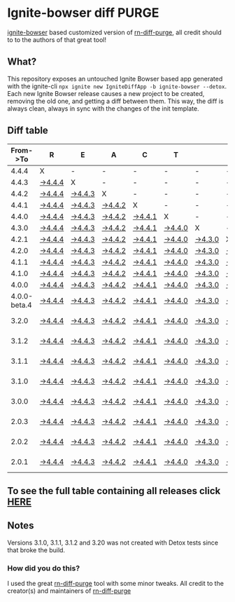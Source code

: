 # Ignite-bowser diff PURGE

[ignite-bowser](https://github.com/infinitered/ignite-bowser) based customized version of [rn-diff-purge](https://github.com/react-native-community/rn-diff-purge/), all credit should to to the authors of that great tool!

## What?

This repository exposes an untouched Ignite Bowser based app generated with the ignite-cli
`npx ignite new IgniteDiffApp -b ignite-bowser --detox`. Each new Ignite Bowser release causes a new project to be created, removing the old one, and getting a diff between them. This way, the diff is always clean, always in sync with the changes of the init template.

## Diff table

| From->To     | R                                                                                                  | E                                                                                                  | A                                                                                                  | C                                                                                                  | T                                                                                                  |                                                                                                    | N                                                                                                  | A                                                                                                  | T                                                                                                  | I                                                                                                  | V                                                                                                  | E                                                                                                         |                                                                                             |                                                                                             |                                                                                             |                                                                                             |                                                                                             |                                                                                             |                                                                                             |     |
| ------------ | -------------------------------------------------------------------------------------------------- | -------------------------------------------------------------------------------------------------- | -------------------------------------------------------------------------------------------------- | -------------------------------------------------------------------------------------------------- | -------------------------------------------------------------------------------------------------- | -------------------------------------------------------------------------------------------------- | -------------------------------------------------------------------------------------------------- | -------------------------------------------------------------------------------------------------- | -------------------------------------------------------------------------------------------------- | -------------------------------------------------------------------------------------------------- | -------------------------------------------------------------------------------------------------- | --------------------------------------------------------------------------------------------------------- | ------------------------------------------------------------------------------------------- | ------------------------------------------------------------------------------------------- | ------------------------------------------------------------------------------------------- | ------------------------------------------------------------------------------------------- | ------------------------------------------------------------------------------------------- | ------------------------------------------------------------------------------------------- | ------------------------------------------------------------------------------------------- | --- |
| 4.4.4        | X                                                                                                  | -                                                                                                  | -                                                                                                  | -                                                                                                  | -                                                                                                  | -                                                                                                  | -                                                                                                  | -                                                                                                  | -                                                                                                  | -                                                                                                  | -                                                                                                  | -                                                                                                         | -                                                                                           | -                                                                                           | -                                                                                           | -                                                                                           | -                                                                                           | -                                                                                           | -                                                                                           | -   |
| 4.4.3        | [->4.4.4](https://github.com/nirre7/ignite-diff-purge/compare/release/4.4.3..release/4.4.4)        | X                                                                                                  | -                                                                                                  | -                                                                                                  | -                                                                                                  | -                                                                                                  | -                                                                                                  | -                                                                                                  | -                                                                                                  | -                                                                                                  | -                                                                                                  | -                                                                                                         | -                                                                                           | -                                                                                           | -                                                                                           | -                                                                                           | -                                                                                           | -                                                                                           | -                                                                                           | -   |
| 4.4.2        | [->4.4.4](https://github.com/nirre7/ignite-diff-purge/compare/release/4.4.2..release/4.4.4)        | [->4.4.3](https://github.com/nirre7/ignite-diff-purge/compare/release/4.4.2..release/4.4.3)        | X                                                                                                  | -                                                                                                  | -                                                                                                  | -                                                                                                  | -                                                                                                  | -                                                                                                  | -                                                                                                  | -                                                                                                  | -                                                                                                  | -                                                                                                         | -                                                                                           | -                                                                                           | -                                                                                           | -                                                                                           | -                                                                                           | -                                                                                           | -                                                                                           | -   |
| 4.4.1        | [->4.4.4](https://github.com/nirre7/ignite-diff-purge/compare/release/4.4.1..release/4.4.4)        | [->4.4.3](https://github.com/nirre7/ignite-diff-purge/compare/release/4.4.1..release/4.4.3)        | [->4.4.2](https://github.com/nirre7/ignite-diff-purge/compare/release/4.4.1..release/4.4.2)        | X                                                                                                  | -                                                                                                  | -                                                                                                  | -                                                                                                  | -                                                                                                  | -                                                                                                  | -                                                                                                  | -                                                                                                  | -                                                                                                         | -                                                                                           | -                                                                                           | -                                                                                           | -                                                                                           | -                                                                                           | -                                                                                           | -                                                                                           | -   |
| 4.4.0        | [->4.4.4](https://github.com/nirre7/ignite-diff-purge/compare/release/4.4.0..release/4.4.4)        | [->4.4.3](https://github.com/nirre7/ignite-diff-purge/compare/release/4.4.0..release/4.4.3)        | [->4.4.2](https://github.com/nirre7/ignite-diff-purge/compare/release/4.4.0..release/4.4.2)        | [->4.4.1](https://github.com/nirre7/ignite-diff-purge/compare/release/4.4.0..release/4.4.1)        | X                                                                                                  | -                                                                                                  | -                                                                                                  | -                                                                                                  | -                                                                                                  | -                                                                                                  | -                                                                                                  | -                                                                                                         | -                                                                                           | -                                                                                           | -                                                                                           | -                                                                                           | -                                                                                           | -                                                                                           | -                                                                                           | -   |
| 4.3.0        | [->4.4.4](https://github.com/nirre7/ignite-diff-purge/compare/release/4.3.0..release/4.4.4)        | [->4.4.3](https://github.com/nirre7/ignite-diff-purge/compare/release/4.3.0..release/4.4.3)        | [->4.4.2](https://github.com/nirre7/ignite-diff-purge/compare/release/4.3.0..release/4.4.2)        | [->4.4.1](https://github.com/nirre7/ignite-diff-purge/compare/release/4.3.0..release/4.4.1)        | [->4.4.0](https://github.com/nirre7/ignite-diff-purge/compare/release/4.3.0..release/4.4.0)        | X                                                                                                  | -                                                                                                  | -                                                                                                  | -                                                                                                  | -                                                                                                  | -                                                                                                  | -                                                                                                         | -                                                                                           | -                                                                                           | -                                                                                           | -                                                                                           | -                                                                                           | -                                                                                           | -                                                                                           | -   |
| 4.2.1        | [->4.4.4](https://github.com/nirre7/ignite-diff-purge/compare/release/4.2.1..release/4.4.4)        | [->4.4.3](https://github.com/nirre7/ignite-diff-purge/compare/release/4.2.1..release/4.4.3)        | [->4.4.2](https://github.com/nirre7/ignite-diff-purge/compare/release/4.2.1..release/4.4.2)        | [->4.4.1](https://github.com/nirre7/ignite-diff-purge/compare/release/4.2.1..release/4.4.1)        | [->4.4.0](https://github.com/nirre7/ignite-diff-purge/compare/release/4.2.1..release/4.4.0)        | [->4.3.0](https://github.com/nirre7/ignite-diff-purge/compare/release/4.2.1..release/4.3.0)        | X                                                                                                  | -                                                                                                  | -                                                                                                  | -                                                                                                  | -                                                                                                  | -                                                                                                         | -                                                                                           | -                                                                                           | -                                                                                           | -                                                                                           | -                                                                                           | -                                                                                           | -                                                                                           | -   |
| 4.2.0        | [->4.4.4](https://github.com/nirre7/ignite-diff-purge/compare/release/4.2.0..release/4.4.4)        | [->4.4.3](https://github.com/nirre7/ignite-diff-purge/compare/release/4.2.0..release/4.4.3)        | [->4.4.2](https://github.com/nirre7/ignite-diff-purge/compare/release/4.2.0..release/4.4.2)        | [->4.4.1](https://github.com/nirre7/ignite-diff-purge/compare/release/4.2.0..release/4.4.1)        | [->4.4.0](https://github.com/nirre7/ignite-diff-purge/compare/release/4.2.0..release/4.4.0)        | [->4.3.0](https://github.com/nirre7/ignite-diff-purge/compare/release/4.2.0..release/4.3.0)        | [->4.2.1](https://github.com/nirre7/ignite-diff-purge/compare/release/4.2.0..release/4.2.1)        | X                                                                                                  | -                                                                                                  | -                                                                                                  | -                                                                                                  | -                                                                                                         | -                                                                                           | -                                                                                           | -                                                                                           | -                                                                                           | -                                                                                           | -                                                                                           | -                                                                                           | -   |
| 4.1.1        | [->4.4.4](https://github.com/nirre7/ignite-diff-purge/compare/release/4.1.1..release/4.4.4)        | [->4.4.3](https://github.com/nirre7/ignite-diff-purge/compare/release/4.1.1..release/4.4.3)        | [->4.4.2](https://github.com/nirre7/ignite-diff-purge/compare/release/4.1.1..release/4.4.2)        | [->4.4.1](https://github.com/nirre7/ignite-diff-purge/compare/release/4.1.1..release/4.4.1)        | [->4.4.0](https://github.com/nirre7/ignite-diff-purge/compare/release/4.1.1..release/4.4.0)        | [->4.3.0](https://github.com/nirre7/ignite-diff-purge/compare/release/4.1.1..release/4.3.0)        | [->4.2.1](https://github.com/nirre7/ignite-diff-purge/compare/release/4.1.1..release/4.2.1)        | [->4.2.0](https://github.com/nirre7/ignite-diff-purge/compare/release/4.1.1..release/4.2.0)        | X                                                                                                  | -                                                                                                  | -                                                                                                  | -                                                                                                         | -                                                                                           | -                                                                                           | -                                                                                           | -                                                                                           | -                                                                                           | -                                                                                           | -                                                                                           | -   |
| 4.1.0        | [->4.4.4](https://github.com/nirre7/ignite-diff-purge/compare/release/4.1.0..release/4.4.4)        | [->4.4.3](https://github.com/nirre7/ignite-diff-purge/compare/release/4.1.0..release/4.4.3)        | [->4.4.2](https://github.com/nirre7/ignite-diff-purge/compare/release/4.1.0..release/4.4.2)        | [->4.4.1](https://github.com/nirre7/ignite-diff-purge/compare/release/4.1.0..release/4.4.1)        | [->4.4.0](https://github.com/nirre7/ignite-diff-purge/compare/release/4.1.0..release/4.4.0)        | [->4.3.0](https://github.com/nirre7/ignite-diff-purge/compare/release/4.1.0..release/4.3.0)        | [->4.2.1](https://github.com/nirre7/ignite-diff-purge/compare/release/4.1.0..release/4.2.1)        | [->4.2.0](https://github.com/nirre7/ignite-diff-purge/compare/release/4.1.0..release/4.2.0)        | [->4.1.1](https://github.com/nirre7/ignite-diff-purge/compare/release/4.1.0..release/4.1.1)        | X                                                                                                  | -                                                                                                  | -                                                                                                         | -                                                                                           | -                                                                                           | -                                                                                           | -                                                                                           | -                                                                                           | -                                                                                           | -                                                                                           | -   |
| 4.0.0        | [->4.4.4](https://github.com/nirre7/ignite-diff-purge/compare/release/4.0.0..release/4.4.4)        | [->4.4.3](https://github.com/nirre7/ignite-diff-purge/compare/release/4.0.0..release/4.4.3)        | [->4.4.2](https://github.com/nirre7/ignite-diff-purge/compare/release/4.0.0..release/4.4.2)        | [->4.4.1](https://github.com/nirre7/ignite-diff-purge/compare/release/4.0.0..release/4.4.1)        | [->4.4.0](https://github.com/nirre7/ignite-diff-purge/compare/release/4.0.0..release/4.4.0)        | [->4.3.0](https://github.com/nirre7/ignite-diff-purge/compare/release/4.0.0..release/4.3.0)        | [->4.2.1](https://github.com/nirre7/ignite-diff-purge/compare/release/4.0.0..release/4.2.1)        | [->4.2.0](https://github.com/nirre7/ignite-diff-purge/compare/release/4.0.0..release/4.2.0)        | [->4.1.1](https://github.com/nirre7/ignite-diff-purge/compare/release/4.0.0..release/4.1.1)        | [->4.1.0](https://github.com/nirre7/ignite-diff-purge/compare/release/4.0.0..release/4.1.0)        | X                                                                                                  | -                                                                                                         | -                                                                                           | -                                                                                           | -                                                                                           | -                                                                                           | -                                                                                           | -                                                                                           | -                                                                                           | -   |
| 4.0.0-beta.4 | [->4.4.4](https://github.com/nirre7/ignite-diff-purge/compare/release/4.0.0-beta.4..release/4.4.4) | [->4.4.3](https://github.com/nirre7/ignite-diff-purge/compare/release/4.0.0-beta.4..release/4.4.3) | [->4.4.2](https://github.com/nirre7/ignite-diff-purge/compare/release/4.0.0-beta.4..release/4.4.2) | [->4.4.1](https://github.com/nirre7/ignite-diff-purge/compare/release/4.0.0-beta.4..release/4.4.1) | [->4.4.0](https://github.com/nirre7/ignite-diff-purge/compare/release/4.0.0-beta.4..release/4.4.0) | [->4.3.0](https://github.com/nirre7/ignite-diff-purge/compare/release/4.0.0-beta.4..release/4.3.0) | [->4.2.1](https://github.com/nirre7/ignite-diff-purge/compare/release/4.0.0-beta.4..release/4.2.1) | [->4.2.0](https://github.com/nirre7/ignite-diff-purge/compare/release/4.0.0-beta.4..release/4.2.0) | [->4.1.1](https://github.com/nirre7/ignite-diff-purge/compare/release/4.0.0-beta.4..release/4.1.1) | [->4.1.0](https://github.com/nirre7/ignite-diff-purge/compare/release/4.0.0-beta.4..release/4.1.0) | [->4.0.0](https://github.com/nirre7/ignite-diff-purge/compare/release/4.0.0-beta.4..release/4.0.0) | X                                                                                                         | -                                                                                           | -                                                                                           | -                                                                                           | -                                                                                           | -                                                                                           | -                                                                                           | -                                                                                           | -   |
| 3.2.0        | [->4.4.4](https://github.com/nirre7/ignite-diff-purge/compare/release/3.2.0..release/4.4.4)        | [->4.4.3](https://github.com/nirre7/ignite-diff-purge/compare/release/3.2.0..release/4.4.3)        | [->4.4.2](https://github.com/nirre7/ignite-diff-purge/compare/release/3.2.0..release/4.4.2)        | [->4.4.1](https://github.com/nirre7/ignite-diff-purge/compare/release/3.2.0..release/4.4.1)        | [->4.4.0](https://github.com/nirre7/ignite-diff-purge/compare/release/3.2.0..release/4.4.0)        | [->4.3.0](https://github.com/nirre7/ignite-diff-purge/compare/release/3.2.0..release/4.3.0)        | [->4.2.1](https://github.com/nirre7/ignite-diff-purge/compare/release/3.2.0..release/4.2.1)        | [->4.2.0](https://github.com/nirre7/ignite-diff-purge/compare/release/3.2.0..release/4.2.0)        | [->4.1.1](https://github.com/nirre7/ignite-diff-purge/compare/release/3.2.0..release/4.1.1)        | [->4.1.0](https://github.com/nirre7/ignite-diff-purge/compare/release/3.2.0..release/4.1.0)        | [->4.0.0](https://github.com/nirre7/ignite-diff-purge/compare/release/3.2.0..release/4.0.0)        | [->4.0.0-beta.4](https://github.com/nirre7/ignite-diff-purge/compare/release/3.2.0..release/4.0.0-beta.4) | X                                                                                           | -                                                                                           | -                                                                                           | -                                                                                           | -                                                                                           | -                                                                                           | -                                                                                           | -   |
| 3.1.2        | [->4.4.4](https://github.com/nirre7/ignite-diff-purge/compare/release/3.1.2..release/4.4.4)        | [->4.4.3](https://github.com/nirre7/ignite-diff-purge/compare/release/3.1.2..release/4.4.3)        | [->4.4.2](https://github.com/nirre7/ignite-diff-purge/compare/release/3.1.2..release/4.4.2)        | [->4.4.1](https://github.com/nirre7/ignite-diff-purge/compare/release/3.1.2..release/4.4.1)        | [->4.4.0](https://github.com/nirre7/ignite-diff-purge/compare/release/3.1.2..release/4.4.0)        | [->4.3.0](https://github.com/nirre7/ignite-diff-purge/compare/release/3.1.2..release/4.3.0)        | [->4.2.1](https://github.com/nirre7/ignite-diff-purge/compare/release/3.1.2..release/4.2.1)        | [->4.2.0](https://github.com/nirre7/ignite-diff-purge/compare/release/3.1.2..release/4.2.0)        | [->4.1.1](https://github.com/nirre7/ignite-diff-purge/compare/release/3.1.2..release/4.1.1)        | [->4.1.0](https://github.com/nirre7/ignite-diff-purge/compare/release/3.1.2..release/4.1.0)        | [->4.0.0](https://github.com/nirre7/ignite-diff-purge/compare/release/3.1.2..release/4.0.0)        | [->4.0.0-beta.4](https://github.com/nirre7/ignite-diff-purge/compare/release/3.1.2..release/4.0.0-beta.4) | [->3.2.0](https://github.com/nirre7/ignite-diff-purge/compare/release/3.1.2..release/3.2.0) | X                                                                                           | -                                                                                           | -                                                                                           | -                                                                                           | -                                                                                           | -                                                                                           | -   |
| 3.1.1        | [->4.4.4](https://github.com/nirre7/ignite-diff-purge/compare/release/3.1.1..release/4.4.4)        | [->4.4.3](https://github.com/nirre7/ignite-diff-purge/compare/release/3.1.1..release/4.4.3)        | [->4.4.2](https://github.com/nirre7/ignite-diff-purge/compare/release/3.1.1..release/4.4.2)        | [->4.4.1](https://github.com/nirre7/ignite-diff-purge/compare/release/3.1.1..release/4.4.1)        | [->4.4.0](https://github.com/nirre7/ignite-diff-purge/compare/release/3.1.1..release/4.4.0)        | [->4.3.0](https://github.com/nirre7/ignite-diff-purge/compare/release/3.1.1..release/4.3.0)        | [->4.2.1](https://github.com/nirre7/ignite-diff-purge/compare/release/3.1.1..release/4.2.1)        | [->4.2.0](https://github.com/nirre7/ignite-diff-purge/compare/release/3.1.1..release/4.2.0)        | [->4.1.1](https://github.com/nirre7/ignite-diff-purge/compare/release/3.1.1..release/4.1.1)        | [->4.1.0](https://github.com/nirre7/ignite-diff-purge/compare/release/3.1.1..release/4.1.0)        | [->4.0.0](https://github.com/nirre7/ignite-diff-purge/compare/release/3.1.1..release/4.0.0)        | [->4.0.0-beta.4](https://github.com/nirre7/ignite-diff-purge/compare/release/3.1.1..release/4.0.0-beta.4) | [->3.2.0](https://github.com/nirre7/ignite-diff-purge/compare/release/3.1.1..release/3.2.0) | [->3.1.2](https://github.com/nirre7/ignite-diff-purge/compare/release/3.1.1..release/3.1.2) | X                                                                                           | -                                                                                           | -                                                                                           | -                                                                                           | -                                                                                           | -   |
| 3.1.0        | [->4.4.4](https://github.com/nirre7/ignite-diff-purge/compare/release/3.1.0..release/4.4.4)        | [->4.4.3](https://github.com/nirre7/ignite-diff-purge/compare/release/3.1.0..release/4.4.3)        | [->4.4.2](https://github.com/nirre7/ignite-diff-purge/compare/release/3.1.0..release/4.4.2)        | [->4.4.1](https://github.com/nirre7/ignite-diff-purge/compare/release/3.1.0..release/4.4.1)        | [->4.4.0](https://github.com/nirre7/ignite-diff-purge/compare/release/3.1.0..release/4.4.0)        | [->4.3.0](https://github.com/nirre7/ignite-diff-purge/compare/release/3.1.0..release/4.3.0)        | [->4.2.1](https://github.com/nirre7/ignite-diff-purge/compare/release/3.1.0..release/4.2.1)        | [->4.2.0](https://github.com/nirre7/ignite-diff-purge/compare/release/3.1.0..release/4.2.0)        | [->4.1.1](https://github.com/nirre7/ignite-diff-purge/compare/release/3.1.0..release/4.1.1)        | [->4.1.0](https://github.com/nirre7/ignite-diff-purge/compare/release/3.1.0..release/4.1.0)        | [->4.0.0](https://github.com/nirre7/ignite-diff-purge/compare/release/3.1.0..release/4.0.0)        | [->4.0.0-beta.4](https://github.com/nirre7/ignite-diff-purge/compare/release/3.1.0..release/4.0.0-beta.4) | [->3.2.0](https://github.com/nirre7/ignite-diff-purge/compare/release/3.1.0..release/3.2.0) | [->3.1.2](https://github.com/nirre7/ignite-diff-purge/compare/release/3.1.0..release/3.1.2) | [->3.1.1](https://github.com/nirre7/ignite-diff-purge/compare/release/3.1.0..release/3.1.1) | X                                                                                           | -                                                                                           | -                                                                                           | -                                                                                           | -   |
| 3.0.0        | [->4.4.4](https://github.com/nirre7/ignite-diff-purge/compare/release/3.0.0..release/4.4.4)        | [->4.4.3](https://github.com/nirre7/ignite-diff-purge/compare/release/3.0.0..release/4.4.3)        | [->4.4.2](https://github.com/nirre7/ignite-diff-purge/compare/release/3.0.0..release/4.4.2)        | [->4.4.1](https://github.com/nirre7/ignite-diff-purge/compare/release/3.0.0..release/4.4.1)        | [->4.4.0](https://github.com/nirre7/ignite-diff-purge/compare/release/3.0.0..release/4.4.0)        | [->4.3.0](https://github.com/nirre7/ignite-diff-purge/compare/release/3.0.0..release/4.3.0)        | [->4.2.1](https://github.com/nirre7/ignite-diff-purge/compare/release/3.0.0..release/4.2.1)        | [->4.2.0](https://github.com/nirre7/ignite-diff-purge/compare/release/3.0.0..release/4.2.0)        | [->4.1.1](https://github.com/nirre7/ignite-diff-purge/compare/release/3.0.0..release/4.1.1)        | [->4.1.0](https://github.com/nirre7/ignite-diff-purge/compare/release/3.0.0..release/4.1.0)        | [->4.0.0](https://github.com/nirre7/ignite-diff-purge/compare/release/3.0.0..release/4.0.0)        | [->4.0.0-beta.4](https://github.com/nirre7/ignite-diff-purge/compare/release/3.0.0..release/4.0.0-beta.4) | [->3.2.0](https://github.com/nirre7/ignite-diff-purge/compare/release/3.0.0..release/3.2.0) | [->3.1.2](https://github.com/nirre7/ignite-diff-purge/compare/release/3.0.0..release/3.1.2) | [->3.1.1](https://github.com/nirre7/ignite-diff-purge/compare/release/3.0.0..release/3.1.1) | [->3.1.0](https://github.com/nirre7/ignite-diff-purge/compare/release/3.0.0..release/3.1.0) | X                                                                                           | -                                                                                           | -                                                                                           | -   |
| 2.0.3        | [->4.4.4](https://github.com/nirre7/ignite-diff-purge/compare/release/2.0.3..release/4.4.4)        | [->4.4.3](https://github.com/nirre7/ignite-diff-purge/compare/release/2.0.3..release/4.4.3)        | [->4.4.2](https://github.com/nirre7/ignite-diff-purge/compare/release/2.0.3..release/4.4.2)        | [->4.4.1](https://github.com/nirre7/ignite-diff-purge/compare/release/2.0.3..release/4.4.1)        | [->4.4.0](https://github.com/nirre7/ignite-diff-purge/compare/release/2.0.3..release/4.4.0)        | [->4.3.0](https://github.com/nirre7/ignite-diff-purge/compare/release/2.0.3..release/4.3.0)        | [->4.2.1](https://github.com/nirre7/ignite-diff-purge/compare/release/2.0.3..release/4.2.1)        | [->4.2.0](https://github.com/nirre7/ignite-diff-purge/compare/release/2.0.3..release/4.2.0)        | [->4.1.1](https://github.com/nirre7/ignite-diff-purge/compare/release/2.0.3..release/4.1.1)        | [->4.1.0](https://github.com/nirre7/ignite-diff-purge/compare/release/2.0.3..release/4.1.0)        | [->4.0.0](https://github.com/nirre7/ignite-diff-purge/compare/release/2.0.3..release/4.0.0)        | [->4.0.0-beta.4](https://github.com/nirre7/ignite-diff-purge/compare/release/2.0.3..release/4.0.0-beta.4) | [->3.2.0](https://github.com/nirre7/ignite-diff-purge/compare/release/2.0.3..release/3.2.0) | [->3.1.2](https://github.com/nirre7/ignite-diff-purge/compare/release/2.0.3..release/3.1.2) | [->3.1.1](https://github.com/nirre7/ignite-diff-purge/compare/release/2.0.3..release/3.1.1) | [->3.1.0](https://github.com/nirre7/ignite-diff-purge/compare/release/2.0.3..release/3.1.0) | [->3.0.0](https://github.com/nirre7/ignite-diff-purge/compare/release/2.0.3..release/3.0.0) | X                                                                                           | -                                                                                           | -   |
| 2.0.2        | [->4.4.4](https://github.com/nirre7/ignite-diff-purge/compare/release/2.0.2..release/4.4.4)        | [->4.4.3](https://github.com/nirre7/ignite-diff-purge/compare/release/2.0.2..release/4.4.3)        | [->4.4.2](https://github.com/nirre7/ignite-diff-purge/compare/release/2.0.2..release/4.4.2)        | [->4.4.1](https://github.com/nirre7/ignite-diff-purge/compare/release/2.0.2..release/4.4.1)        | [->4.4.0](https://github.com/nirre7/ignite-diff-purge/compare/release/2.0.2..release/4.4.0)        | [->4.3.0](https://github.com/nirre7/ignite-diff-purge/compare/release/2.0.2..release/4.3.0)        | [->4.2.1](https://github.com/nirre7/ignite-diff-purge/compare/release/2.0.2..release/4.2.1)        | [->4.2.0](https://github.com/nirre7/ignite-diff-purge/compare/release/2.0.2..release/4.2.0)        | [->4.1.1](https://github.com/nirre7/ignite-diff-purge/compare/release/2.0.2..release/4.1.1)        | [->4.1.0](https://github.com/nirre7/ignite-diff-purge/compare/release/2.0.2..release/4.1.0)        | [->4.0.0](https://github.com/nirre7/ignite-diff-purge/compare/release/2.0.2..release/4.0.0)        | [->4.0.0-beta.4](https://github.com/nirre7/ignite-diff-purge/compare/release/2.0.2..release/4.0.0-beta.4) | [->3.2.0](https://github.com/nirre7/ignite-diff-purge/compare/release/2.0.2..release/3.2.0) | [->3.1.2](https://github.com/nirre7/ignite-diff-purge/compare/release/2.0.2..release/3.1.2) | [->3.1.1](https://github.com/nirre7/ignite-diff-purge/compare/release/2.0.2..release/3.1.1) | [->3.1.0](https://github.com/nirre7/ignite-diff-purge/compare/release/2.0.2..release/3.1.0) | [->3.0.0](https://github.com/nirre7/ignite-diff-purge/compare/release/2.0.2..release/3.0.0) | [->2.0.3](https://github.com/nirre7/ignite-diff-purge/compare/release/2.0.2..release/2.0.3) | X                                                                                           | -   |
| 2.0.1        | [->4.4.4](https://github.com/nirre7/ignite-diff-purge/compare/release/2.0.1..release/4.4.4)        | [->4.4.3](https://github.com/nirre7/ignite-diff-purge/compare/release/2.0.1..release/4.4.3)        | [->4.4.2](https://github.com/nirre7/ignite-diff-purge/compare/release/2.0.1..release/4.4.2)        | [->4.4.1](https://github.com/nirre7/ignite-diff-purge/compare/release/2.0.1..release/4.4.1)        | [->4.4.0](https://github.com/nirre7/ignite-diff-purge/compare/release/2.0.1..release/4.4.0)        | [->4.3.0](https://github.com/nirre7/ignite-diff-purge/compare/release/2.0.1..release/4.3.0)        | [->4.2.1](https://github.com/nirre7/ignite-diff-purge/compare/release/2.0.1..release/4.2.1)        | [->4.2.0](https://github.com/nirre7/ignite-diff-purge/compare/release/2.0.1..release/4.2.0)        | [->4.1.1](https://github.com/nirre7/ignite-diff-purge/compare/release/2.0.1..release/4.1.1)        | [->4.1.0](https://github.com/nirre7/ignite-diff-purge/compare/release/2.0.1..release/4.1.0)        | [->4.0.0](https://github.com/nirre7/ignite-diff-purge/compare/release/2.0.1..release/4.0.0)        | [->4.0.0-beta.4](https://github.com/nirre7/ignite-diff-purge/compare/release/2.0.1..release/4.0.0-beta.4) | [->3.2.0](https://github.com/nirre7/ignite-diff-purge/compare/release/2.0.1..release/3.2.0) | [->3.1.2](https://github.com/nirre7/ignite-diff-purge/compare/release/2.0.1..release/3.1.2) | [->3.1.1](https://github.com/nirre7/ignite-diff-purge/compare/release/2.0.1..release/3.1.1) | [->3.1.0](https://github.com/nirre7/ignite-diff-purge/compare/release/2.0.1..release/3.1.0) | [->3.0.0](https://github.com/nirre7/ignite-diff-purge/compare/release/2.0.1..release/3.0.0) | [->2.0.3](https://github.com/nirre7/ignite-diff-purge/compare/release/2.0.1..release/2.0.3) | [->2.0.2](https://github.com/nirre7/ignite-diff-purge/compare/release/2.0.1..release/2.0.2) | X   |

## To see the full table containing all releases click [HERE](https://nirre7.github.io/ignite-diff-purge/)

## Notes

Versions 3.1.0, 3.1.1, 3.1.2 and 3.20 was not created with Detox tests since that broke the build.

### How did you do this?

I used the great [rn-diff-purge](https://github.com/react-native-community/rn-diff-purge/) tool with some minor tweaks. 
All credit to the creator(s) and maintainers of [rn-diff-purge](https://github.com/react-native-community/rn-diff-purge/)

